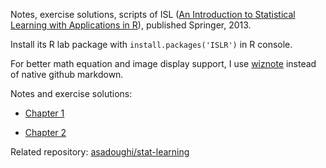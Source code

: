 Notes, exercise solutions, scripts of ISL
([An Introduction to Statistical Learning with Applications in R](http://www-bcf.usc.edu/~gareth/ISL/)),
published Springer, 2013.

Install its R lab package with `install.packages('ISLR')` in R console.

For better math equation and image display support, I use [wiznote](http://wiz.cn/)
instead of native github markdown.

Notes and exercise solutions:

* [Chapter 1](http://23deda4d.wiz03.com/share/s/0zTJFd01gQ7-2X7QpT26_jGQ0SpRUC3ziADd2iUIQ50E_1ga)

* [Chapter 2](http://23deda4d.wiz03.com/share/s/0zTJFd01gQ7-2X7QpT26_jGQ1zTGOZ3taAgU2gPZtV3wdjCj)




Related repository: [asadoughi/stat-learning](https://github.com/asadoughi/stat-learning/)
